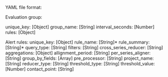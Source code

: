 YAML file format:

Evaluation group:

unique_key: [Object]
    group_name: [String]
    interval_seconds: [Number]
    rules: [Object]

Alert rules:
unique_key: [Object]
    rule_name: [String]*
    rule_summary: [String]*
    query_type: [String]
    filters: [String]
    cross_series_reducer: [String]
    aggregations: [Object]
        allignment_period: [String]
        per_series_aligner: [String]
        group_by_fields: [Array]
    pre_processor: [String]
    project_name: [String]
    reducer_type: [String]
    threshold_type: [String]
    threshold_value: [Number]
    contact_point: [String]
